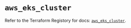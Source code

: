 # `aws_eks_cluster`

Refer to the Terraform Registory for docs: [`aws_eks_cluster`](https://registry.terraform.io/providers/hashicorp/aws/5.14.0/docs/resources/eks_cluster).
